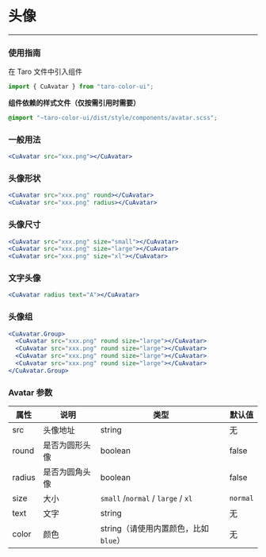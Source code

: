 # 头像

---

### 使用指南

在 Taro 文件中引入组件

```js
import { CuAvatar } from "taro-color-ui";
```

**组件依赖的样式文件（仅按需引用时需要）**

```scss
@import "~taro-color-ui/dist/style/components/avatar.scss";
```

### 一般用法

```jsx
<CuAvatar src="xxx.png"></CuAvatar>
```

### 头像形状

```jsx
<CuAvatar src="xxx.png" round></CuAvatar>
<CuAvatar src="xxx.png" radius></CuAvatar>
```

### 头像尺寸

```jsx
<CuAvatar src="xxx.png" size="small"></CuAvatar>
<CuAvatar src="xxx.png" size="large"></CuAvatar>
<CuAvatar src="xxx.png" size="xl"></CuAvatar>
```

### 文字头像

```jsx
<CuAvatar radius text="A"></CuAvatar>
```

### 头像组

```jsx
<CuAvatar.Group>
  <CuAvatar src="xxx.png" round size="large"></CuAvatar>
  <CuAvatar src="xxx.png" round size="large"></CuAvatar>
  <CuAvatar src="xxx.png" round size="large"></CuAvatar>
  <CuAvatar src="xxx.png" round size="large"></CuAvatar>
</CuAvatar.Group>
```

### Avatar 参数

| 属性   | 说明           | 类型                                  | 默认值   |
| ------ | -------------- | ------------------------------------- | -------- |
| src    | 头像地址       | string                                | 无       |
| round  | 是否为圆形头像 | boolean                               | false    |
| radius | 是否为圆角头像 | boolean                               | false    |
| size   | 大小           | `small` /`normal` / `large` / `xl`    | `normal` |
| text   | 文字           | string                                | 无       |
| color  | 颜色           | string（请使用内置颜色，比如 `blue`） | 无       |

